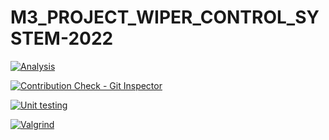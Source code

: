 # M3_PROJECT_WIPER_CONTROL_SYSTEM-2022
[![Analysis](https://github.com/Aakash241/M3_PROJECT_WIPER_CONTROL_SYSTEM-2022/actions/workflows/Analysiss.yml/badge.svg)](https://github.com/Aakash241/M3_PROJECT_WIPER_CONTROL_SYSTEM-2022/actions/workflows/Analysiss.yml)

[![Contribution Check - Git Inspector](https://github.com/Aakash241/M3_PROJECT_WIPER_CONTROL_SYSTEM-2022/actions/workflows/Git_Inspector.yml/badge.svg)](https://github.com/Aakash241/M3_PROJECT_WIPER_CONTROL_SYSTEM-2022/actions/workflows/Git_Inspector.yml)

[![Unit testing](https://github.com/Aakash241/M3_PROJECT_WIPER_CONTROL_SYSTEM-2022/actions/workflows/Unit_Testing.yml/badge.svg)](https://github.com/Aakash241/M3_PROJECT_WIPER_CONTROL_SYSTEM-2022/actions/workflows/Unit_Testing.yml)

[![Valgrind](https://github.com/Aakash241/M3_PROJECT_WIPER_CONTROL_SYSTEM-2022/actions/workflows/Valgrind.yml/badge.svg)](https://github.com/Aakash241/M3_PROJECT_WIPER_CONTROL_SYSTEM-2022/actions/workflows/Valgrind.yml)
